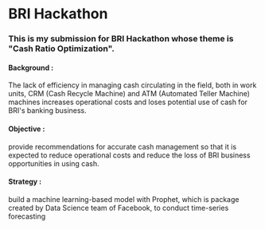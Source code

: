 # BRI Hackathon
### This is my submission for BRI Hackathon whose theme is "Cash Ratio Optimization". 
#### Background : 
The lack of efficiency in managing cash circulating in the field, both in work units, CRM (Cash Recycle Machine) and ATM (Automated Teller Machine) machines increases operational costs and loses potential use of cash for BRI's banking business. 
#### Objective : 
provide recommendations for accurate cash management so that it is expected to reduce operational costs and reduce the loss of BRI business opportunities in using cash.
#### Strategy : 
build a machine learning-based model with Prophet, which is package created by Data Science team of Facebook, to conduct time-series forecasting
